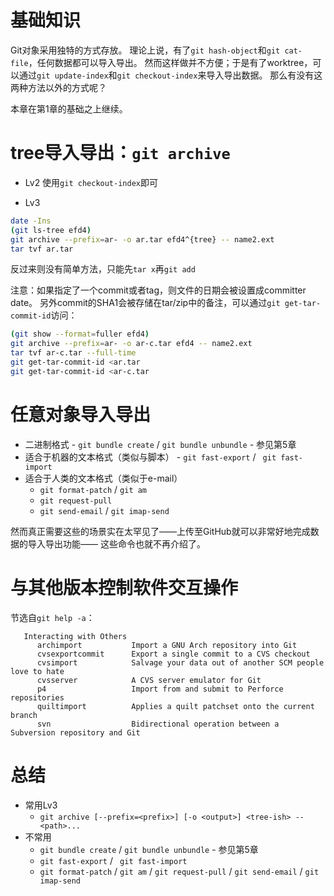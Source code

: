 # 基础知识

Git对象采用独特的方式存放。
理论上说，有了`git hash-object`和`git cat-file`，任何数据都可以导入导出。
然而这样做并不方便；于是有了worktree，可以通过`git update-index`和`git checkout-index`来导入导出数据。
那么有没有这两种方法以外的方式呢？

本章在第1章的基础之上继续。

# tree导入导出：`git archive`

- Lv2
使用`git checkout-index`即可

- Lv3

```bash
date -Ins
(git ls-tree efd4)
git archive --prefix=ar- -o ar.tar efd4^{tree} -- name2.ext
tar tvf ar.tar
```

反过来则没有简单方法，只能先`tar x`再`git add`

注意：如果指定了一个commit或者tag，则文件的日期会被设置成committer date。
另外commit的SHA1会被存储在tar/zip中的备注，可以通过`git get-tar-commit-id`访问：
```bash
(git show --format=fuller efd4)
git archive --prefix=ar- -o ar-c.tar efd4 -- name2.ext
tar tvf ar-c.tar --full-time
git get-tar-commit-id <ar.tar
git get-tar-commit-id <ar-c.tar
```

# 任意对象导入导出

- 二进制格式 - `git bundle create` / `git bundle unbundle` - 参见第5章
- 适合于机器的文本格式（类似与脚本） - `git fast-export` / ` git fast-import`
- 适合于人类的文本格式（类似于e-mail）
  - `git format-patch` / `git am`
  - `git request-pull`
  - `git send-email` / `git imap-send`

然而真正需要这些的场景实在太罕见了——上传至GitHub就可以非常好地完成数据的导入导出功能——
这些命令也就不再介绍了。

# 与其他版本控制软件交互操作

节选自`git help -a`：
```
   Interacting with Others
      archimport           Import a GNU Arch repository into Git
      cvsexportcommit      Export a single commit to a CVS checkout
      cvsimport            Salvage your data out of another SCM people love to hate
      cvsserver            A CVS server emulator for Git
      p4                   Import from and submit to Perforce repositories
      quiltimport          Applies a quilt patchset onto the current branch
      svn                  Bidirectional operation between a Subversion repository and Git
```

# 总结

- 常用Lv3
  - `git archive [--prefix=<prefix>] [-o <output>] <tree-ish> -- <path>...`
- 不常用
  - `git bundle create` / `git bundle unbundle` - 参见第5章
  - `git fast-export` / ` git fast-import`
  - `git format-patch` / `git am` / `git request-pull` / `git send-email` / `git imap-send`
